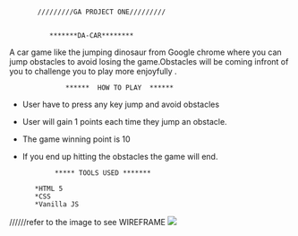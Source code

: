            /////////GA PROJECT ONE/////////


              *******DA-CAR********

A car game like the jumping dinosaur from Google chrome where you can jump obstacles  to avoid losing the game.Obstacles will be coming infront of you to challenge you to play more enjoyfully .


                  ******  HOW TO PLAY  ****** 

 * User have to press any key jump and avoid obstacles                
 * User  will  gain 1 points each time they jump an obstacle.
 * The game winning point is 10
 * If you end up hitting the obstacles the game will end.

               ***** TOOLS USED *******

          *HTML 5
          *CSS
          *Vanilla JS


//////refer to the image to see WIREFRAME
![](https://i.imgur.com/KwjcOOv.jpg)